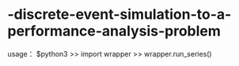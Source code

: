 # -discrete-event-simulation-to-a-performance-analysis-problem

usage：
$python3
\>> import wrapper
\>> wrapper.run_series()
